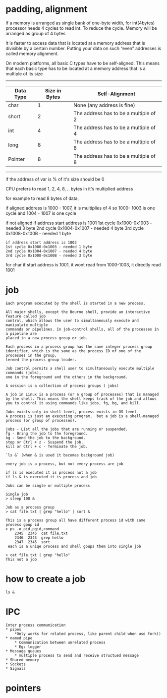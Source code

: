 # padding, alignment

If a memory is arranged as single bank of one-byte width, for int(4bytes) processor needs 4 cycles to read int.
To reduce the cycle. Memory will be arranged as group of 4 bytes

It is faster to access data that is located at a memory address that is divisible by a certain number. Putting your data on such “even” addresses is called memory alignment.

On modern platforms, all basic C types have to be self-aligned. This means that each basic type has to be located at a memory address that is a multiple of its size

--------------------------------------------------------------------
|Data Type |Size in Bytes  |Self-Alignment                         |
|----------|---------------|---------------------------------------|
|char	   |1	           | None (any address is fine)            |
|short	   |2	           | The address has to be a multiple of 2 |
|int	   |4	           | The address has to be a multiple of 4 |
|long	   |8	           | The address has to be a multiple of 8 |
|Pointer   |8	           | The address has to be a multiple of 8 |
--------------------------------------------------------------------

if the address of var is % of it's size should be 0

CPU prefers to read 1, 2, 4, 8, .. bytes in it's multiplied address

for example to read 8 bytes of data, 

if aligned
    address is 1000 - 1007, it is multiplies of 4
    so 1000- 1003 is one cycle and 1004 - 1007 is one cycle

if not aligned
    if address start address is 1001
    1st cycle 0x1000-0x1003 - needed 3 byte
    2nd cycle 0x1004-0x1007 - needed 4 byte
    3rd cycle 0x1008-0x100B - needed 1 byte

    if address start address is 1003
    1st cycle 0x1000-0x1003 - needed 1 byte
    2nd cycle 0x1004-0x1007 - needed 4 byte
    3rd cycle 0x1008-0x100B - needed 3 byte

for char if start address is 1001, it wont read from 1000-1003, it directly read 1001

# job
    Each program executed by the shell is started in a new process.

    All major shells, except the Bourne shell, provide an interactive feature called job
    control, which allows the user to simultaneously execute and manipulate multiple
    commands or pipelines. In job-control shells, all of the processes in a pipeline are
    placed in a new process group or job.

    Each process in a process group has the same integer process group
    identifier, which is the same as the process ID of one of the processes in the group,
    termed the process group leader.

    Job control permits a shell user to simultaneously execute multiple commands (jobs),
    one in the foreground and the others in the background.

    A session is a collection of process groups ( jobs)

    A job in Linux is a process (or a group of processes) that is managed by the shell. This means the shell keeps track of the job and allows you to control it using commands like jobs, fg, bg, and kill.

    Jobs exists only in shell level, process exists in OS level
    A process is just an executing program,  but a job is a shell-managed process (or group of processes).

    jobs - List all the jobs that are running or suspended.
    fg - Bring the job to the foreground.
    bg - Send the job to the background.
    stop or Ctrl + z - Suspend the job.
    kill or Ctrl + c - Terminate the job.

    `ls &` (when & is used it becomes background job)

    every job is a process, but not every process are job

    if ls is executed it is process not a job
    if ls & is executed it is process and job

    Jobs can be single or multiple process

    Single job
    > sleep 100 &

    Job as a process group
    > cat file.txt | grep "hello" | sort &

    This is a process group all have different process id with same process goup id
    > ps -o pid,pgid,command
        2345  2345  cat file.txt
        2346  2345  grep hello
        2347  2345  sort
     each is a uniqe process and shell goups them into single job

    > cat file.txt | grep "hello"
    This not a job


# how to create a job

    ls & 

# IPC

    Inter process communication 
    * pipes 
        *Only works for related process, like parent child when use fork()
    * named pipe
        * Communication between unrelated process
        * Eg: logger 
    * Message queues 
        * multiple process to send and receive structued message
    * Shared memory
    * Sockets
    * Signals

# pointers